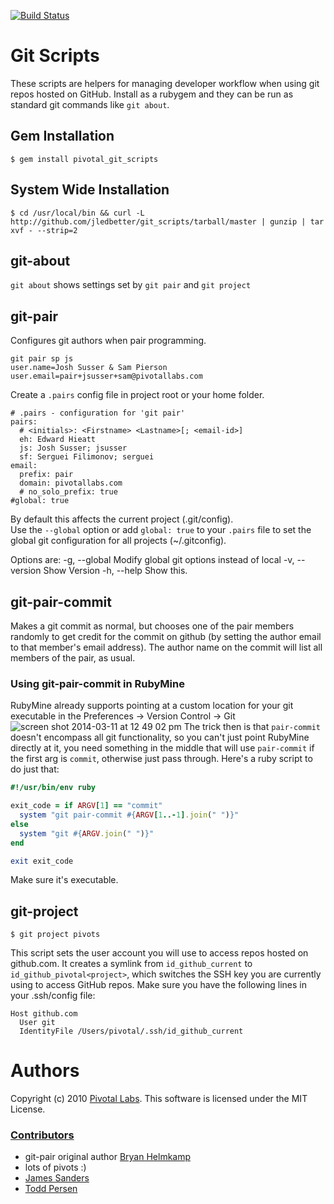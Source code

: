 [![Build Status](https://travis-ci.org/pivotal/git_scripts.png)](https://travis-ci.org/pivotal/git_scripts)

# Git Scripts

These scripts are helpers for managing developer workflow when using git repos hosted on GitHub.  Install as a rubygem and they can be run as standard git commands like `git about`.

## Gem Installation

    $ gem install pivotal_git_scripts

## System Wide Installation

    $ cd /usr/local/bin && curl -L http://github.com/jledbetter/git_scripts/tarball/master | gunzip | tar xvf - --strip=2

## git-about

`git about` shows settings set by `git pair` and `git project`

## git-pair

Configures git authors when pair programming.

    git pair sp js
    user.name=Josh Susser & Sam Pierson
    user.email=pair+jsusser+sam@pivotallabs.com


Create a `.pairs` config file in project root or your home folder.

    # .pairs - configuration for 'git pair'
    pairs:
      # <initials>: <Firstname> <Lastname>[; <email-id>]
      eh: Edward Hieatt
      js: Josh Susser; jsusser
      sf: Serguei Filimonov; serguei
    email:
      prefix: pair
      domain: pivotallabs.com
      # no_solo_prefix: true
    #global: true


By default this affects the current project (.git/config).<br/>
Use the `--global` option or add `global: true` to your `.pairs` file to set the global git configuration for all projects (~/.gitconfig).

Options are:
    -g, --global                     Modify global git options instead of local
    -v, --version                    Show Version
    -h, --help                       Show this.

## git-pair-commit

Makes a git commit as normal, but chooses one of the pair members randomly to get credit for the commit on github (by setting the author email to that member's email address). The author name on the commit will list all members of the pair, as usual.

### Using git-pair-commit in RubyMine
RubyMine already supports pointing at a custom location for your git executable in the Preferences -> Version Control -> Git
![screen shot 2014-03-11 at 12 49 02 pm](https://f.cloud.github.com/assets/163532/2390097/49c3023e-a956-11e3-8aeb-dcba1a814309.png)
The trick then is that `pair-commit` doesn't encompass all git functionality, so you can't just point RubyMine directly at it, you need something in the middle that will use `pair-commit` if the first arg is `commit`, otherwise just pass through. Here's a ruby script to do just that: 
```ruby
#!/usr/bin/env ruby

exit_code = if ARGV[1] == "commit"
  system "git pair-commit #{ARGV[1..-1].join(" ")}"
else
  system "git #{ARGV.join(" ")}"
end

exit exit_code
```
Make sure it's executable. 

## git-project

    $ git project pivots

This script sets the user account you will use to access repos hosted on github.com.  It creates a symlink from `id_github_current` to `id_github_pivotal<project>`, which switches the SSH key you are currently using to access GitHub repos.  Make sure you have the following lines in your .ssh/config file:

    Host github.com
      User git
      IdentityFile /Users/pivotal/.ssh/id_github_current

Authors
====
Copyright (c) 2010 [Pivotal Labs](http://pivotallabs.com). This software is licensed under the MIT License.

### [Contributors](https://github.com/pivotal/git_scripts/contributors)
 - git-pair original author [Bryan Helmkamp](http://brynary.com)
 - lots of pivots :)
 - [James Sanders](https://github.com/jsanders)
 - [Todd Persen](https://github.com/toddboom)
